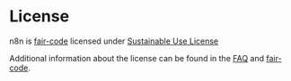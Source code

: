 # License

n8n is [fair-code](http://faircode.io) licensed under [Sustainable Use License](https://github.com/n8n-io/n8n/blob/master/LICENSE.md)

Additional information about the license can be found in the [FAQ](faq.md#license) and [fair-code](http://faircode.io).
